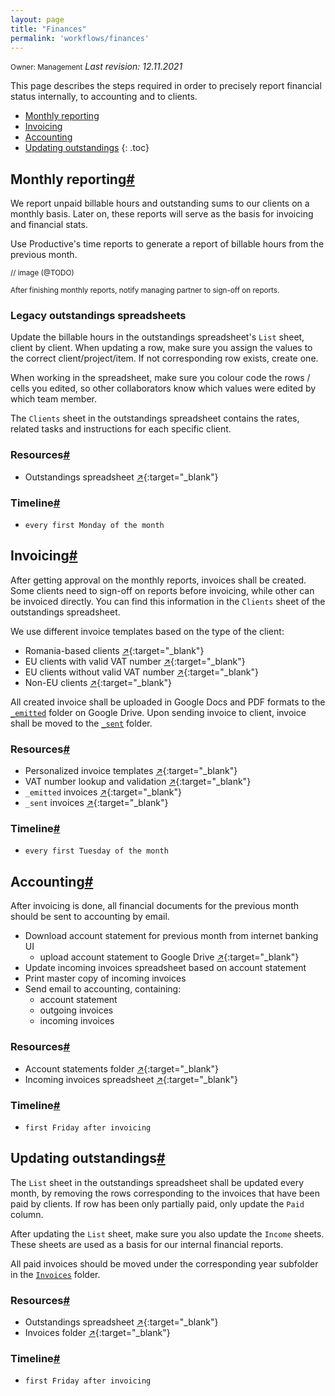 ```yaml
---
layout: page
title: "Finances"
permalink: 'workflows/finances'
---
```

<small class="owner">Owner: Management</small> _Last revision: 12.11.2021_

This page describes the steps required in order to precisely report financial status internally, to accounting and to clients.  

- [Monthly reporting](#monthly-reporting)
- [Invoicing](#invoicing)
- [Accounting](#accounting)
- [Updating outstandings](#updating-outstandings)
{: .toc}

## Monthly reporting[#](#monthly-reporting)
We report unpaid billable hours and outstanding sums to our clients on a monthly basis. Later on, these reports will serve as the basis for invoicing and financial stats.

Use Productive's time reports to generate a report of billable hours from the previous month.

<small class="owner">// image (@TODO)</small>

<small class="note">After finishing monthly reports, notify managing partner to sign-off on reports.</small>

### Legacy outstandings spreadsheets

Update the billable hours in the outstandings spreadsheet's `List` sheet, client by client. When updating a row, make sure you assign the values to the correct client/project/item. If not corresponding row exists, create one.

When working in the spreadsheet, make sure you colour code the rows / cells you edited, so other collaborators know which values were edited by which team member.

The `Clients` sheet in the outstandings spreadsheet contains the rates, related tasks and instructions for each specific client.

### Resources[#](#monthly-reporting-resources)
- Outstandings spreadsheet [&#x2197;](http://bit.ly/2mfWwOw){:target="_blank"}

### Timeline[#](#monthly-reporting-timeline)
- `every first Monday of the month`

## Invoicing[#](#invoicing)
After getting approval on the monthly reports, invoices shall be created. Some clients need to sign-off on reports before invoicing, while other can be invoiced directly. You can find this information in the `Clients` sheet of the outstandings spreadsheet.

We use different invoice templates based on the type of the client:
- Romania-based clients [&#x2197;](http://bit.ly/2kHkFgQ){:target="_blank"}
- EU clients with valid VAT number [&#x2197;](http://bit.ly/2mbZLXp){:target="_blank"}
- EU clients without valid VAT number [&#x2197;](http://bit.ly/2kHkFgQ){:target="_blank"}
- Non-EU clients [&#x2197;](http://bit.ly/2l8PjQa){:target="_blank"}

All created invoice shall be uploaded in Google Docs and PDF formats to the [`_emitted`](http://bit.ly/2kFtYhh) folder on Google Drive. Upon sending invoice to client, invoice shall be moved to the [`_sent`](http://bit.ly/2kWScDU) folder.

### Resources[#](#invoicing-resources)
- Personalized invoice templates [&#x2197;](http://bit.ly/2mfiEZq){:target="_blank"}
- VAT number lookup and validation [&#x2197;](http://ec.europa.eu/taxation_customs/vies/vatResponse.html){:target="_blank"}
- `_emitted` invoices [&#x2197;](http://bit.ly/2kFtYhh){:target="_blank"}
- `_sent` invoices [&#x2197;](http://bit.ly/2kWScDU){:target="_blank"}

### Timeline[#](#invoicing-timeline)
- `every first Tuesday of the month`

## Accounting[#](#accounting)
After invoicing is done, all financial documents for the previous month should be sent to accounting by email.

- Download account statement for previous month from internet banking UI
    - upload account statement to Google Drive [&#x2197;](http://bit.ly/2l8PlYj){:target="_blank"}
- Update incoming invoices spreadsheet based on account statement
- Print master copy of incoming invoices
- Send email to accounting, containing:
    - account statement
    - outgoing invoices
    - incoming invoices

### Resources[#](#accounting-resources)
- Account statements folder [&#x2197;](http://bit.ly/2l8PlYj){:target="_blank"}
- Incoming invoices spreadsheet [&#x2197;](http://bit.ly/2l8Q3or){:target="_blank"}

### Timeline[#](#accounting-timeline)
- `first Friday after invoicing`

## Updating outstandings[#](#updating-outstandings)
The `List` sheet in the outstandings spreadsheet shall be updated every month, by removing the rows corresponding to the invoices that have been paid by clients. If row has been only partially paid, only update the `Paid` column.

After updating the `List` sheet, make sure you also update the `Income` sheets. These sheets are used as a basis for our internal financial reports.

All paid invoices should be moved under the corresponding year subfolder in the [`Invoices`](http://bit.ly/2kFVTO4) folder.

### Resources[#](#updating-outstandings-resources)
- Outstandings spreadsheet [&#x2197;](http://bit.ly/2mfWwOw){:target="_blank"}
- Invoices folder [&#x2197;](http://bit.ly/2kFVTO4){:target="_blank"}

### Timeline[#](#updating-outstandings-timeline)
- `first Friday after invoicing`